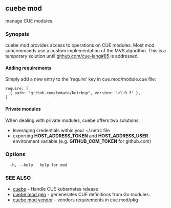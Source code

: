 ## cuebe mod

manage CUE modules.

### Synopsis

cuebe mod provides access to operations on CUE modules.
Most mod subcommands use a custom implementation of the MVS algorithm.
This is a temporary solution until [github.com/cue-lang#85](https://github.com/cue-lang/cue/issues/851) is addressed.

#### Adding requirements

Simply add a new entry to the 'require' key in cue.mod/module.cue file:

~~~cue
require: [
  { path: "github.com/tomato/ketchup", version: "v1.0.3" },
]
~~~

#### Private modules

When dealing with private modules, cuebe offers two solutions:
- leveraging credentials within your ~/.netrc file
- exporting **HOST_ADDRESS_TOKEN** and **HOST_ADDRESS_USER** environment variable (e.g. **GITHUB_COM_TOKEN** for github.com)


### Options

```
  -h, --help   help for mod
```

### SEE ALSO

* [cuebe](cli/cuebe.md)	 - Handle CUE kubernetes release
* [cuebe mod gen](cli/cuebe_mod_gen.md)	 - genenerates CUE definitions from Go modules.
* [cuebe mod vendor](cli/cuebe_mod_vendor.md)	 - vendors requirements in cue.mod/pkg

